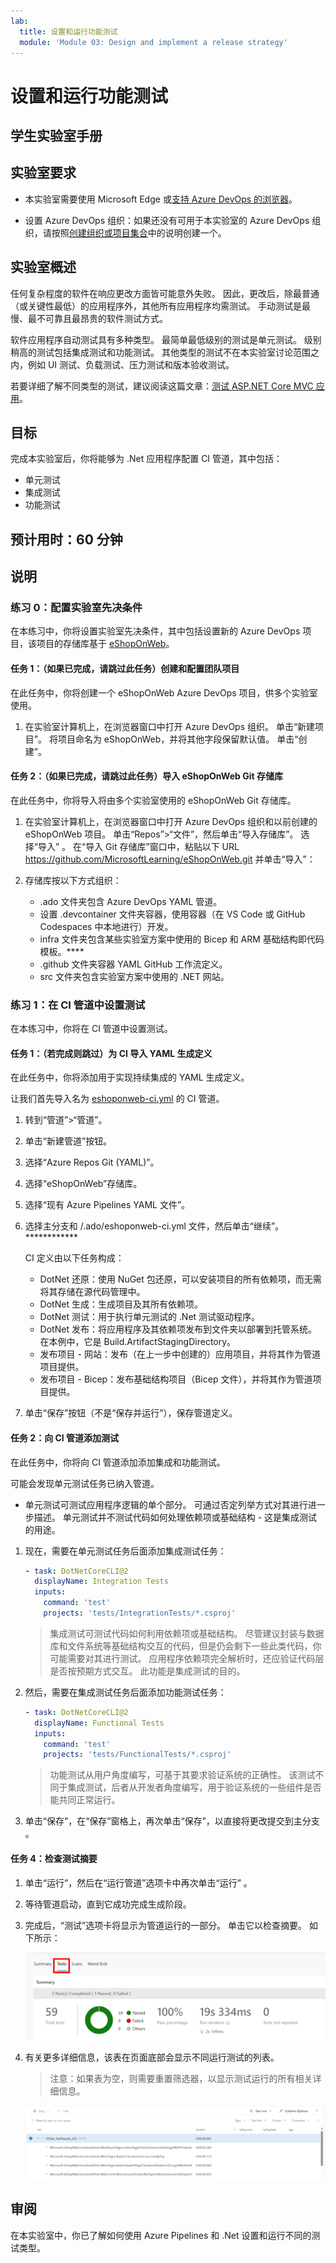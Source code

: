 ```yaml
---
lab:
  title: 设置和运行功能测试
  module: 'Module 03: Design and implement a release strategy'
---
```


# 设置和运行功能测试

## 学生实验室手册

## 实验室要求

- 本实验室需要使用 Microsoft Edge 或[支持 Azure DevOps 的浏览器](https://docs.microsoft.com/azure/devops/server/compatibility)。

- 设置 Azure DevOps 组织：如果还没有可用于本实验室的 Azure DevOps 组织，请按照[创建组织或项目集合](https://learn.microsoft.com/dotnet/architecture/modern-web-apps-azure/test-asp-net-core-mvc-apps)中的说明创建一个。

## 实验室概述

任何复杂程度的软件在响应更改方面皆可能意外失败。 因此，更改后，除最普通（或关键性最低）的应用程序外，其他所有应用程序均需测试。 手动测试是最慢、最不可靠且最昂贵的软件测试方式。

软件应用程序自动测试具有多种类型。 最简单最低级别的测试是单元测试。 级别稍高的测试包括集成测试和功能测试。 其他类型的测试不在本实验室讨论范围之内，例如 UI 测试、负载测试、压力测试和版本验收测试。

若要详细了解不同类型的测试，建议阅读这篇文章：[测试 ASP.NET Core MVC 应用](https://learn.microsoft.com/dotnet/architecture/modern-web-apps-azure/test-asp-net-core-mvc-apps)。

## 目标

完成本实验室后，你将能够为 .Net 应用程序配置 CI 管道，其中包括：

- 单元测试
- 集成测试
- 功能测试

## 预计用时：60 分钟

## 说明

### 练习 0：配置实验室先决条件

在本练习中，你将设置实验室先决条件，其中包括设置新的 Azure DevOps 项目，该项目的存储库基于 [eShopOnWeb](https://github.com/MicrosoftLearning/eShopOnWeb)。

#### 任务 1：（如果已完成，请跳过此任务）创建和配置团队项目

在此任务中，你将创建一个 eShopOnWeb Azure DevOps 项目，供多个实验室使用。

1. 在实验室计算机上，在浏览器窗口中打开 Azure DevOps 组织。 单击“新建项目”。 将项目命名为 eShopOnWeb，并将其他字段保留默认值。 单击“创建”。

#### 任务 2：（如果已完成，请跳过此任务）导入 eShopOnWeb Git 存储库

在此任务中，你将导入将由多个实验室使用的 eShopOnWeb Git 存储库。

1. 在实验室计算机上，在浏览器窗口中打开 Azure DevOps 组织和以前创建的 eShopOnWeb 项目。 单击“Repos”>“文件”，然后单击“导入存储库”。 选择“导入”  。 在“导入 Git 存储库”窗口中，粘贴以下 URL <https://github.com/MicrosoftLearning/eShopOnWeb.git> 并单击“导入”：

1. 存储库按以下方式组织：
    - .ado 文件夹包含 Azure DevOps YAML 管道。
    - 设置 .devcontainer 文件夹容器，使用容器（在 VS Code 或 GitHub Codespaces 中本地进行）开发。
    - infra 文件夹包含某些实验室方案中使用的 Bicep 和 ARM 基础结构即代码模板。****
    - .github 文件夹容器 YAML GitHub 工作流定义。
    - src 文件夹包含实验室方案中使用的 .NET 网站。

### 练习 1：在 CI 管道中设置测试

在本练习中，你将在 CI 管道中设置测试。

#### 任务 1：（若完成则跳过）为 CI 导入 YAML 生成定义

在此任务中，你将添加用于实现持续集成的 YAML 生成定义。

让我们首先导入名为 [eshoponweb-ci.yml](https://github.com/MicrosoftLearning/eShopOnWeb/blob/main/.ado/eshoponweb-ci.yml) 的 CI 管道。

1. 转到“管道”>“管道”。
1. 单击“新建管道”按钮。
1. 选择“Azure Repos Git (YAML)”。
1. 选择“eShopOnWeb”存储库。
1. 选择“现有 Azure Pipelines YAML 文件”。
1. 选择主分支和 /.ado/eshoponweb-ci.yml 文件，然后单击“继续”。************

    CI 定义由以下任务构成：
    - DotNet 还原：使用 NuGet 包还原，可以安装项目的所有依赖项，而无需将其存储在源代码管理中。
    - DotNet 生成：生成项目及其所有依赖项。
    - DotNet 测试：用于执行单元测试的 .Net 测试驱动程序。
    - DotNet 发布：将应用程序及其依赖项发布到文件夹以部署到托管系统。 在本例中，它是 Build.ArtifactStagingDirectory。
    - 发布项目 - 网站：发布（在上一步中创建的）应用项目，并将其作为管道项目提供。
    - 发布项目 - Bicep：发布基础结构项目（Bicep 文件），并将其作为管道项目提供。
1. 单击“保存”按钮（不是“保存并运行”），保存管道定义。

#### 任务 2：向 CI 管道添加测试

在此任务中，你将向 CI 管道添加添加集成和功能测试。

可能会发现单元测试任务已纳入管道。

- 单元测试可测试应用程序逻辑的单个部分。 可通过否定列举方式对其进行进一步描述。 单元测试并不测试代码如何处理依赖项或基础结构 - 这是集成测试的用途。

1. 现在，需要在单元测试任务后面添加集成测试任务：

    ```YAML
    - task: DotNetCoreCLI@2
      displayName: Integration Tests
      inputs:
        command: 'test'
        projects: 'tests/IntegrationTests/*.csproj'
    ```

    > 集成测试可测试代码如何利用依赖项或基础结构。 尽管建议封装与数据库和文件系统等基础结构交互的代码，但是仍会剩下一些此类代码，你可能需要对其进行测试。 应用程序依赖项完全解析时，还应验证代码层是否按预期方式交互。 此功能是集成测试的目的。

1. 然后，需要在集成测试任务后面添加功能测试任务：

    ```YAML
    - task: DotNetCoreCLI@2
      displayName: Functional Tests
      inputs:
        command: 'test'
        projects: 'tests/FunctionalTests/*.csproj'
    ```

    > 功能测试从用户角度编写，可基于其要求验证系统的正确性。 该测试不同于集成测试，后者从开发者角度编写，用于验证系统的一些组件是否能共同正常运行。

1. 单击“保存”，在“保存”窗格上，再次单击“保存”，以直接将更改提交到主分支  。

#### 任务 4：检查测试摘要

1. 单击“运行”，然后在“运行管道”选项卡中再次单击“运行”  。

1. 等待管道启动，直到它成功完成生成阶段。

1. 完成后，“测试”选项卡将显示为管道运行的一部分。 单击它以检查摘要。 如下所示：

    ![测试摘要](images/AZ400_M05_L09_Tests_Summary.png)

1. 有关更多详细信息，该表在页面底部会显示不同运行测试的列表。

    >注意：如果表为空，则需要重置筛选器，以显示测试运行的所有相关详细信息。

    ![测试表](images/AZ400_M05_L09_Tests_Table.png)

## 审阅

在本实验室中，你已了解如何使用 Azure Pipelines 和 .Net 设置和运行不同的测试类型。
